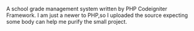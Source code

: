A school grade management system written by PHP Codeigniter Framework.
I am just a newer to PHP,so I uploaded the source expecting some body can help me purify the small project.